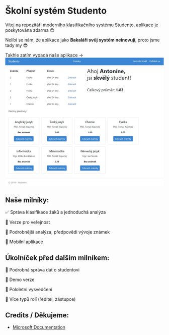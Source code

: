 ﻿# Školní systém Studento
Vítej na repozitáři moderního klasifikačního systému Studento, aplikace je poskytována zdarma :blush:

Nelíbí se nám, že aplikace jako **Bakaláři svůj systém neinovují**, proto jsme tady my :sunglasses:

Takhle zatím vypadá naše aplikace ->
![Studento dashboard](/github_readme_images/dashboard_v1.jpg)

## Naše milníky:

:white_check_mark: Správa klasifikace žáků a jednoduchá analýza

:red_circle: Verze pro veřejnost

:red_circle: Podrobnější analýza, předpovědi vývoje známek

:red_circle: Mobilní aplikace

## Úkolníček před dalším milníkem:
:red_circle: Podrobná správa dat o studentovi

:red_circle: Demo verze

:red_circle: Pololetní vysvedčení

:red_circle: Více typů rolí (ředitel, zástupce)


## Credits / Děkujeme: 
- [Microsoft Documentation](https://github.com/aspnet/AspNetCore.Docs/tree/master/aspnetcore/data/ef-rp/intro/samples)